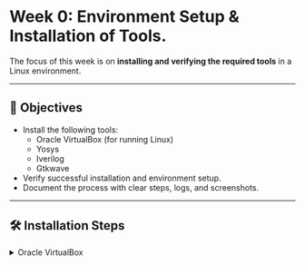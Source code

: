 # Week 0: Environment Setup & Installation of Tools.
 
The focus of this week is on **installing and verifying the required tools** in a Linux environment.

---

## 📑 Objectives
- Install the following tools:
    * Oracle VirtualBox (for running Linux)
    * Yosys
    * Iverilog
    * Gtkwave
- Verify successful installation and environment setup.
- Document the process with clear steps, logs, and screenshots.

---

## 🛠️ Installation Steps
<details>
  <summary>Oracle VirtualBox</summary>
  We need to install the Oracle VirtualBox for running the Linux environment in Windows or MAC OS.
  
🔗 [Download VirtualBox from here.](https://www.virtualbox.org/wiki/Downloads)

🔗 [Download Ubuntu from here.](https://ubuntu.com/download/desktop)

  Then setup the following system in VirtualBox:
  - Ubuntu 20.04+
  - 6GB RAM, 50 GB HDD
  - 4vCPU
</details>
